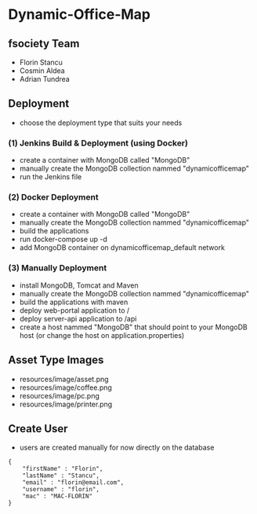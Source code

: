 # Dynamic-Office-Map

## fsociety Team ##

- Florin Stancu
- Cosmin Aldea
- Adrian Tundrea

## Deployment ## 
- choose the deployment type that suits your needs

### (1) Jenkins Build & Deployment (using Docker) ###
- create a container with MongoDB called "MongoDB"
- manually create the MongoDB collection nammed "dynamicofficemap"
- run the Jenkins file

### (2) Docker Deployment ###
- create a container with MongoDB called "MongoDB"
- manually create the MongoDB collection nammed "dynamicofficemap"
- build the applications
- run docker-compose up -d
- add MongoDB container on dynamicofficemap_default network

### (3) Manually Deployment ###

- install MongoDB, Tomcat and Maven
- manually create the MongoDB collection nammed "dynamicofficemap"
- build the applications with maven
- deploy web-portal application to /
- deploy server-api application to /api
- create a host nammed "MongoDB" that should point to your MongoDB host (or change the host on application.properties)

## Asset Type Images ##
- resources/image/asset.png
- resources/image/coffee.png
- resources/image/pc.png
- resources/image/printer.png

## Create User ##
- users are created manually for now directly on the database

```
{
    "firstName" : "Florin",
    "lastName" : "Stancu",
    "email" : "florin@email.com",
    "username" : "florin",
    "mac" : "MAC-FLORIN"
}
```